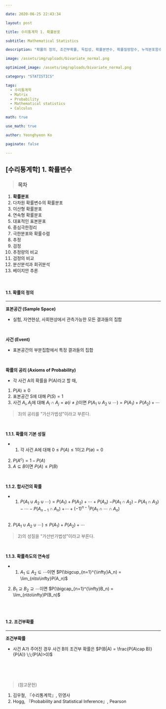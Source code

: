```yaml
---

date: 2020-06-25 22:43:34

layout: post

title: 수리통계학 1. 확률분포

subtitle: Mathematical Statistics

description: "확률의 정의, 조건부확률, 독립성, 확률분변수, 확률질량함수, 누적분포함수, 적률생성함수"

image: /assets/img/uploads/bivariate_normal.png

optimized_image: /assets/img/uploads/bivariate_normal.png

category: "STATISTICS"

tags:
  - 수리통계학
  - Matrix
  - Probability
  - Mathematical statistics
  - Calculus

math: true

use_math: true

author: Yeonghyeon Ko

paginate: false

---
```


## [수리통계학] 1. 확률변수

>### 목차
1. **확률분포**
2. 다차원 확률변수의 확률분포
3. 이산형 확률분포
4. 연속형 확률분포
5. 대표적인 표본분포
6. 중심극한정리
7. 극한분포와 확률수렴
8. 추정
9. 검정
10. 추정량의 비교
11. 검정의 비교
12. 분산분석과 회귀분석
13. 베이지안 추론


<br>

#### 1.1. 확률의 정의
___
**표본공간 (Sample Space)**
- 실험, 자연현상, 사회현상에서 관측가능한 모든 결과들의 집합

<br>

**사건 (Event)**
- 표본공간의 부분집합에서 특정 결과들의 집합

<br>


**확률의 공리 (Axioms of Probability)**
- 각 사건 A의 확률을 P(A)라고 할 때, <br>
1) $P(A)\geq0$ <br>
2) 표본공간 S에 대해 $P(S)=1$ <br>
3) 사건 $A_i, A_j$에 대해 $A_i\cap A_j=\emptyset (i\neq j)$이면 $P(A_1\cup A_2 \cup \cdots)=P(A_1)+P(A_2)+\cdots$
> 3)의 공리를 "가산가법성"이라고 부른다.


<br>

**1.1.1. 확률의 기본 성질**
- 1) 각 사건 A에 대해 $0 \leq P(A) \leq1$이고 $P(\emptyset)=0$ <br>
2) $P(A^c) = 1-P(A)$ <br>
3) $A \subseteq B$이면 $P(A)\leq P(B)$

<br>

**1.1.2. 합사건의 확률**
- 1) $P(A_1\cup A_2 \cup \cdots) = P(A_1) + P(A_2) + \cdots + P(A_n)$ $- P(A_1 \cap A_2) - P(A_1 \cap A_3) - \cdots - P(A_{n-1} \cap A_n)$ $+ \cdots + (-1)^{n-1}P(A_1\cap \cdots \cap A_n)$  <br> <br>
2) $P(A_1 \cup A_2 \cup \cdots) \leq P(A_1) + P(A_2) + \cdots$ <br>
> 2)의 성질을 "가산반가법성"이라고 부른다.

<br>

**1.1.3. 확률측도의 연속성**
- 1) $A_1 \subseteq A_2 \subseteq \cdots$이면 $P(\bigcup_{n=1}^{\infty}A_n) = \lim_{n\to\infty}P(A_n)$ <br>
2) $B_1 \supseteq B_2 \supseteq \cdots$이면 $P(\bigcap_{n=1}^{\infty}B_n) = \lim_{n\to\infty}P(B_n)$


<br>
<br>

#### 1.2. 조건부확률
___
**조건부확률**
- 사건 A가 주어진 경우 사건 B의 조건부 확률은
$P(B|A) = \frac{P(A\cap B)}{P(A)} \;\;(P(A)>0)$
<br>






<br>
<br>

>(참고문헌)
 1. 김우철, 『수리통계학』, 민영사
 2. Hogg, 『Probability and Statistical Inference』, Pearson
